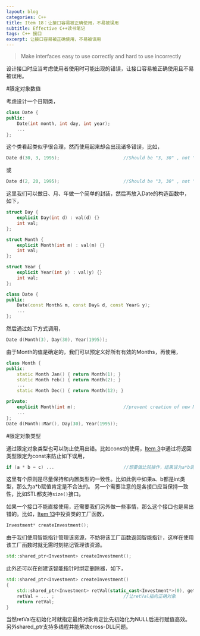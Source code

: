 ```yaml
---
layout: blog
categories: C++
title: Item 18：让接口容易被正确使用，不易被误用
subtitle: Effective C++读书笔记
tags: C++ 接口
excerpt: 让接口容易被正确使用，不易被误用
---
```


> Make interfaces easy to use correctly and hard to use incorrectly

设计接口时应当考虑使用者使用时可能出现的错误，让接口容易被正确使用且不易被误用。

#限定对象数值

考虑设计一个日期类，

```cpp
class Date {
public:
    Date(int month, int day, int year);
    ...
};
```

这个类看起类似乎很合理，然而使用起来却会出现诸多错误，比如，

```cpp
Date d(30, 3, 1995);                        //Should be "3, 30" , not "30, 3"
```

或

```cpp
Date d(2, 20, 1995);                        //Should be "3, 30" , not "2, 20"
```

这里我们可以做日、月、年做一个简单的封装，然后再放入Date的构造函数中，如下，

```cpp
struct Day {
    explicit Day(int d) : val(d) {}
    int val;
};

struct Month {
    explicit Month(int m) : val(m) {}
    int val;
};

struct Year {
    explicit Year(int y) : val(y) {}
    int val;
};

class Date {
public:
    Date(const Month& m, const Day& d, const Year& y);
    ...
};
```

然后通过如下方式调用，

```cpp
Date d(Month(3), Day(30), Year(1995));
```

由于Month的值是确定的，我们可以预定义好所有有效的Months，再使用，

```cpp
class Month {
public:
    static Month Jan() { return Month(1); }
    static Month Feb() { return Month(2); }
    ...
    static Month Dec() { return Month(12); }

private:
    explicit Month(int m);                  //prevent creation of new Month values
    ...
};
Date d(Month::Mar(), Day(30), Year(1995));
```

#限定对象类型

通过限定对象类型也可以防止使用出错。比如const的使用，[Item
3](/2016/01/14/effective-3.html)中通过将返回类型限定为const来防止如下误用，

```cpp
if (a * b = c) ...                          //想要做比较操作，结果误为a*b调用了operator=
```

这里有个原则是尽量保持和内置类型的一致性。比如此例中如果a、b都是int类型，那么为a\*b赋值肯定是不合法的。
另一个需要注意的是各接口应当保持一致性，比如STL都支持`size()`接口。

如果一个接口不能直接使用，还需要我们另外做一些事情，那么这个接口也是易出错的。比如，[Item 13](/2016/02/01/effective-13.html)中投资类的工厂函数，

```cpp
Investment* createInvestment();
```

由于我们使用智能指针管理该资源，不妨将该工厂函数返回智能指针，这样在使用该工厂函数时就无需时刻铭记管理该资源。

```cpp
std::shared_ptr<Investment> createInvestment();
```

此外还可以在创建该智能指针时绑定删除器，如下，

```cpp
std::shared_ptr<Investment> createInvestment()
{
    std::shared_ptr<Investment> retVal(static_cast<Investment*>(0), getRidOfInvestment);
    retVal = ... ;                          //让retVal指向正确对象
    return retVal;
}
```

当然retVal在初始化时就指定最终对象肯定比先初始化为NULL后进行赋值高效。另外shared\_ptr支持多线程并能解决cross-DLL问题。
